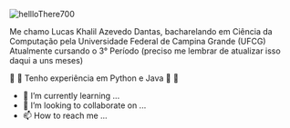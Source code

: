 ![hellloThere700](https://github.com/LucasKhalil/LucasKhalil/assets/141183048/1ba7a3a2-8534-4638-b7b2-1d7af90a4cbf)

Me chamo Lucas Khalil Azevedo Dantas, bacharelando em Ciência da Computação pela Universidade Federal de Campina Grande (UFCG)
Atualmente cursando o 3° Período (preciso me lembrar de atualizar isso daqui a uns meses)

🐍  🍵 Tenho experiência em Python e Java  🐍  🍵

- 🌱 I’m currently learning ...
- 💞️ I’m looking to collaborate on ...
- 📫 How to reach me ...

<!---
LucasKhalil/LucasKhalil is a ✨ special ✨ repository because its `README.md` (this file) appears on your GitHub profile.
You can click the Preview link to take a look at your changes.
--->
